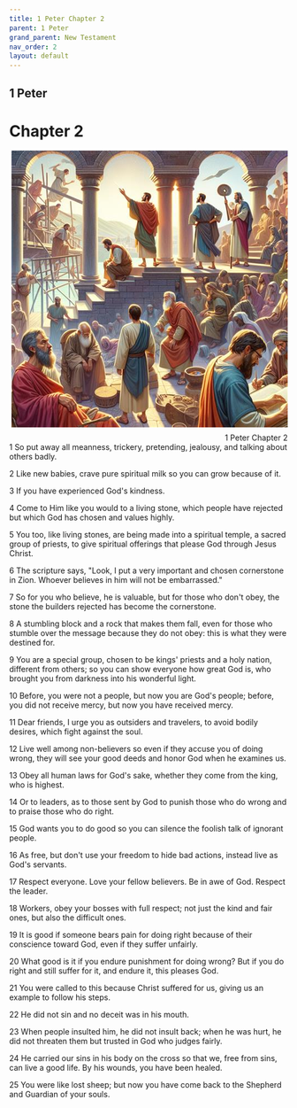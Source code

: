 ```yaml
---
title: 1 Peter Chapter 2
parent: 1 Peter
grand_parent: New Testament
nav_order: 2
layout: default
---
```


## 1 Peter

# Chapter 2

<div style="clear: both; text-align: right;">
    <img src="/assets/Image/1 Peter/500/2.jpg" alt="1 Peter Chapter 2" class="chapter-image" style="max-width: 100%; height: auto; float: right; margin: 0 0 10px 10px; padding-left: 10%;">
    <figcaption style="font-size: 14px;">1 Peter Chapter 2</figcaption>
</div>
1 So put away all meanness, trickery, pretending, jealousy, and talking about others badly.

2 Like new babies, crave pure spiritual milk so you can grow because of it.

3 If you have experienced God's kindness.

4 Come to Him like you would to a living stone, which people have rejected but which God has chosen and values highly.

5 You too, like living stones, are being made into a spiritual temple, a sacred group of priests, to give spiritual offerings that please God through Jesus Christ.

6 The scripture says, "Look, I put a very important and chosen cornerstone in Zion. Whoever believes in him will not be embarrassed."

7 So for you who believe, he is valuable, but for those who don't obey, the stone the builders rejected has become the cornerstone.

8 A stumbling block and a rock that makes them fall, even for those who stumble over the message because they do not obey: this is what they were destined for.

9 You are a special group, chosen to be kings' priests and a holy nation, different from others; so you can show everyone how great God is, who brought you from darkness into his wonderful light.

10 Before, you were not a people, but now you are God's people; before, you did not receive mercy, but now you have received mercy.

11 Dear friends, I urge you as outsiders and travelers, to avoid bodily desires, which fight against the soul.

12 Live well among non-believers so even if they accuse you of doing wrong, they will see your good deeds and honor God when he examines us.

13 Obey all human laws for God's sake, whether they come from the king, who is highest.

14 Or to leaders, as to those sent by God to punish those who do wrong and to praise those who do right.

15 God wants you to do good so you can silence the foolish talk of ignorant people.

16 As free, but don't use your freedom to hide bad actions, instead live as God's servants.

17 Respect everyone. Love your fellow believers. Be in awe of God. Respect the leader.

18 Workers, obey your bosses with full respect; not just the kind and fair ones, but also the difficult ones.

19 It is good if someone bears pain for doing right because of their conscience toward God, even if they suffer unfairly.

20 What good is it if you endure punishment for doing wrong? But if you do right and still suffer for it, and endure it, this pleases God.

21 You were called to this because Christ suffered for us, giving us an example to follow his steps.

22 He did not sin and no deceit was in his mouth.

23 When people insulted him, he did not insult back; when he was hurt, he did not threaten them but trusted in God who judges fairly.

24 He carried our sins in his body on the cross so that we, free from sins, can live a good life. By his wounds, you have been healed.

25 You were like lost sheep; but now you have come back to the Shepherd and Guardian of your souls.


